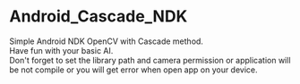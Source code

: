 # Android_Cascade_NDK
Simple Android NDK OpenCV with Cascade method.</br>
Have fun with your basic AI. </br>
Don't forget to set the library path and camera permission or application will be not compile or you will get error when open app on your device.
